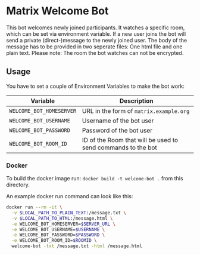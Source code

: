 # Matrix Welcome Bot

This bot welcomes newly joined participants. It watches a specific room, which can be set via environment variable.
If a new user joins the bot will send a private (direct-)message to the newly joined user. The body of the message has to be provided in two seperate files: One html file and one plain text. Please note: The room the bot watches can not be encrypted.

## Usage

You have to set a couple of Environment Variables to make the bot work:

| Variable                 | Description                                                  |
| ------------------------ | ------------------------------------------------------------ |
| `WELCOME_BOT_HOMESERVER` | URL in the form of `matrix.example.org`                      |
| `WELCOME_BOT_USERNAME`   | Username of the bot user                                     |
| `WELCOME_BOT_PASSWORD`   | Password of the bot user                                     |
| `WELCOME_BOT_ROOM_ID`    | ID of the Room that will be used to send commands to the bot |

### Docker

To build the docker image run: `docker build -t welcome-bot .` from this directory.

An example docker run command can look like this:

```bash
docker run --rm -it \
  -v $LOCAL_PATH_TO_PLAIN_TEXT:/message.txt \
  -v $LOCAL_PATH_TO_HTML:/message.html \
  -e WELCOME_BOT_HOMESERVER=$SERVER_URL \
  -e WELCOME_BOT_USERNAME=$USERNAME \
  -e WELCOME_BOT_PASSWORD=$PASSWORD \
  -e WELCOME_BOT_ROOM_ID=$ROOMID \
  welcome-bot -txt /message.txt -html /message.html
```
